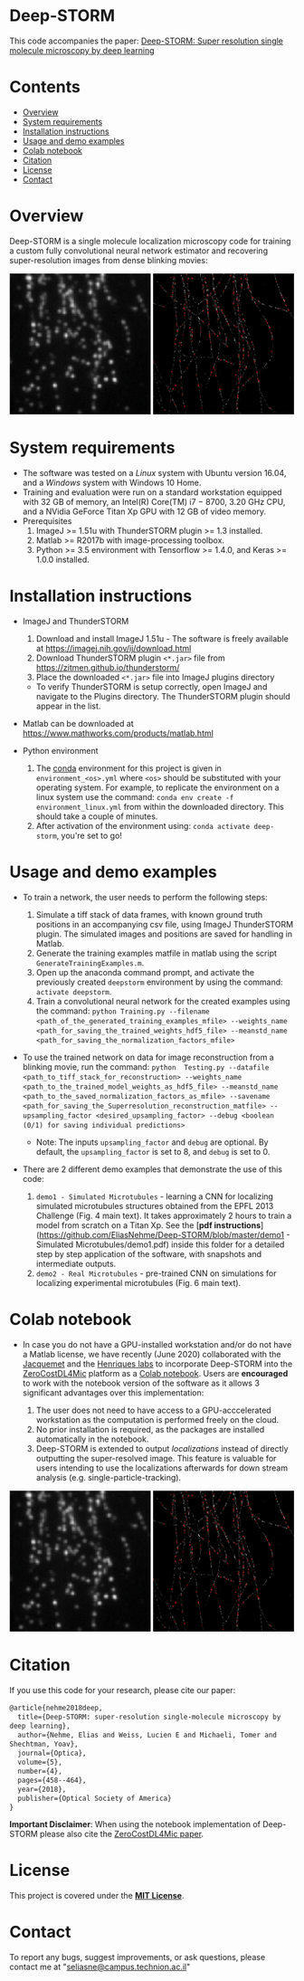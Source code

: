 # Deep-STORM

This code accompanies the paper: [Deep-STORM: Super resolution single molecule microscopy by deep learning](https://www.osapublishing.org/optica/fulltext.cfm?uri=optica-5-4-458&id=385495)

# Contents

- [Overview](#overview)
- [System requirements](#system-requirements)
- [Installation instructions](#installation-instructions)
- [Usage and demo examples](#usage-and-demo-examples)
- [Colab notebook](#colab-notebook)
- [Citation](#citation)
- [License](#license)
- [Contact](#contact)

# Overview

Deep-STORM is a single molecule localization microscopy code for training a custom fully convolutional neural network estimator and recovering super-resolution images from dense blinking movies:

![](Figures/DemoExpData.gif "This movie shows representative experimental frames of a microtubules experiment from the EPFL challenge website with localizations overliad as red dots (Fig. 6c main text).")

# System requirements

* The software was tested on a *Linux* system with Ubuntu version 16.04, and a *Windows* system with Windows 10 Home.  
* Training and evaluation were run on a standard workstation equipped with 32 GB of memory, an Intel(R) Core(TM) i7 − 8700, 3.20 GHz CPU, and a NVidia GeForce Titan Xp GPU with 12 GB of video memory.
* Prerequisites
    1. ImageJ >= 1.51u with ThunderSTORM plugin >= 1.3 installed.
    2. Matlab >= R2017b with image-processing toolbox.
    3. Python >= 3.5 environment with Tensorflow >= 1.4.0, and Keras >= 1.0.0 installed.

# Installation instructions

* ImageJ and ThunderSTORM
    1. Download and install ImageJ 1.51u - The software is freely available at https://imagej.nih.gov/ij/download.html
    2. Download ThunderSTORM plugin `<*.jar>` file from https://zitmen.github.io/thunderstorm/
    3. Place the downloaded `<*.jar>` file into ImageJ plugins directory
    * To verify ThunderSTORM is setup correctly, open ImageJ and navigate to the Plugins directory. The ThunderSTORM plugin should appear in the list.

* Matlab can be downloaded at https://www.mathworks.com/products/matlab.html

* Python environment
    1. The [conda](https://docs.conda.io/en/latest/) environment for this project is given in `environment_<os>.yml` where `<os>` should be substituted with your operating system. For example, to replicate the environment on a linux system use the command: `conda env create -f environment_linux.yml` from within the downloaded directory. This should take a couple of minutes.
    2. After activation of the environment using: `conda activate deep-storm`, you're set to go!

# Usage and demo examples

* To train a network, the user needs to perform the following steps:
    1. Simulate a tiff stack of data frames, with known ground truth positions in an accompanying csv file, using ImageJ ThunderSTORM plugin. The simulated images and positions are saved for handling in Matlab.
    2. Generate the training examples matfile in matlab using the script `GenerateTrainingExamples.m`.
    3. Open up the anaconda command prompt, and activate the previously created `deepstorm` environment by using the command: `activate deepstorm`.
    4. Train a convolutional neural network for the created examples using the command: `python Training.py --filename <path_of_the_generated_training_examples_mfile> --weights_name <path_for_saving_the_trained_weights_hdf5_file> --meanstd_name <path_for_saving_the_normalization_factors_mfile>`

* To use the trained network on data for image reconstruction from a blinking movie, run the command: `python  Testing.py --datafile <path_to_tiff_stack_for_reconstruction> --weights_name <path_to_the_trained_model_weights_as_hdf5_file> --meanstd_name <path_to_the_saved_normalization_factors_as_mfile> --savename <path_for_saving_the_Superresolution_reconstruction_matfile> --upsampling_factor <desired_upsampling_factor> --debug <boolean (0/1) for saving individual predictions>`
    * Note: The inputs `upsampling_factor` and `debug` are optional. By default, the `upsampling_factor` is set to 8, and `debug` is set to 0.
 
* There are 2 different demo examples that demonstrate the use of this code:
    1. `demo1 - Simulated Microtubules` - learning a CNN for localizing simulated microtubules structures obtained from the EPFL 2013 Challenge (Fig. 4 main text). It takes approximately 2 hours to train a model from scratch on a Titan Xp. See the [**pdf instructions**](https://github.com/EliasNehme/Deep-STORM/blob/master/demo1 - Simulated Microtubules/demo1.pdf) inside this folder for a detailed step by step application of the software, with snapshots and intermediate outputs.
    2. `demo2 - Real Microtubules` - pre-trained CNN on simulations for localizing experimental microtubules (Fig. 6 main text).

# Colab notebook

* In case you do not have a GPU-installed workstation and/or do not have a Matlab license, we have recently (June 2020) collaborated with the [Jacquemet](https://cellmig.org/) and the [Henriques labs](https://henriqueslab.github.io/) to incorporate Deep-STORM into the [ZeroCostDL4Mic](https://www.biorxiv.org/content/10.1101/2020.03.20.000133v2) platform as a [Colab notebook](https://github.com/HenriquesLab/ZeroCostDL4Mic/wiki/Deep-STORM). Users are **encouraged** to work with the notebook version of the software as it allows 3 significant advantages over this implementation:

    1. The user does not need to have access to a GPU-acccelerated workstation as the computation is performed freely on the cloud. 
    2. No prior installation is required, as the packages are installed automatically in the notebook. 
    3. Deep-STORM is extended to output *localizations* instead of directly outputting the super-resolved image. This feature is valuable for users intending to use the localizations afterwards for down stream analysis (e.g. single-particle-tracking).

![](Figures/DemoExpData.gif "")

# Citation

If you use this code for your research, please cite our paper:
```
@article{nehme2018deep,
  title={Deep-STORM: super-resolution single-molecule microscopy by deep learning},
  author={Nehme, Elias and Weiss, Lucien E and Michaeli, Tomer and Shechtman, Yoav},
  journal={Optica},
  volume={5},
  number={4},
  pages={458--464},
  year={2018},
  publisher={Optical Society of America}
}
```
**Important Disclaimer**: When using the notebook implementation of Deep-STORM please also cite the [ZeroCostDL4Mic paper](https://www.biorxiv.org/content/10.1101/2020.03.20.000133v2).

# License
 
This project is covered under the [**MIT License**](https://github.com/EliasNehme/Deep-STORM/blob/master/LICENSE).

# Contact

To report any bugs, suggest improvements, or ask questions, please contact me at "seliasne@campus.technion.ac.il"
